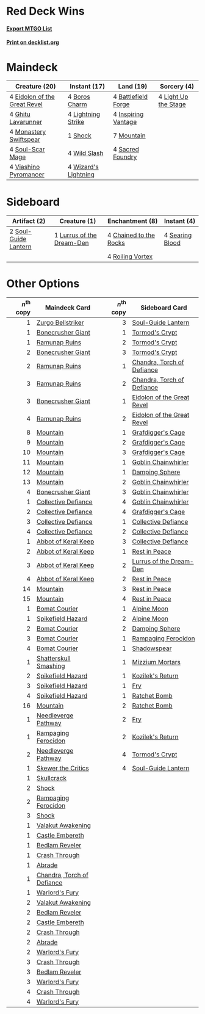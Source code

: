 # Red Deck Wins

#### [Export MTGO List](../collection/Red%20Deck%20Wins/Red%20Deck%20Wins.txt)
#### [Print on decklist.org](http://decklist.org/?deckmain=4%09Battlefield%20Forge%0A4%09Boros%20Charm%0A4%09Eidolon%20of%20the%20Great%20Revel%0A4%09Ghitu%20Lavarunner%0A4%09Inspiring%20Vantage%0A4%09Light%20Up%20the%20Stage%0A4%09Lightning%20Strike%0A4%09Monastery%20Swiftspear%0A7%09Mountain%0A4%09Sacred%20Foundry%0A1%09Shock%0A4%09Soul-Scar%20Mage%0A4%09Viashino%20Pyromancer%0A4%09Wild%20Slash%0A4%09Wizard's%20Lightning&deckside=4%09Chained%20to%20the%20Rocks%0A1%09Lurrus%20of%20the%20Dream-Den%0A4%09Roiling%20Vortex%0A4%09Searing%20Blood%0A2%09Soul-Guide%20Lantern)
# Maindeck

|                                             Creature (20)                                             |                                         Instant (17)                                          |                                          Land (19)                                           |                                          Sorcery (4)                                          |
|-------------------------------------------------------------------------------------------------------|-----------------------------------------------------------------------------------------------|----------------------------------------------------------------------------------------------|-----------------------------------------------------------------------------------------------|
|4 [Eidolon of the Great Revel](http://gatherer.wizards.com/Pages/Card/Details.aspx?multiverseid=442117)|4 [Boros Charm](http://gatherer.wizards.com/Pages/Card/Details.aspx?multiverseid=442188)       |4 [Battlefield Forge](http://gatherer.wizards.com/Pages/Card/Details.aspx?multiverseid=129479)|4 [Light Up the Stage](http://gatherer.wizards.com/Pages/Card/Details.aspx?multiverseid=457251)|
|4 [Ghitu Lavarunner](http://gatherer.wizards.com/Pages/Card/Details.aspx?multiverseid=443015)          |4 [Lightning Strike](http://gatherer.wizards.com/Pages/Card/Details.aspx?multiverseid=383299)  |4 [Inspiring Vantage](http://gatherer.wizards.com/Pages/Card/Details.aspx?multiverseid=417819)|                                                                                               |
|4 [Monastery Swiftspear](http://gatherer.wizards.com/Pages/Card/Details.aspx?multiverseid=438706)      |1 [Shock](http://gatherer.wizards.com/Pages/Card/Details.aspx?multiverseid=129732)             |7 [Mountain](http://gatherer.wizards.com/Pages/Card/Details.aspx?multiverseid=439859)         |                                                                                               |
|4 [Soul-Scar Mage](http://gatherer.wizards.com/Pages/Card/Details.aspx?multiverseid=426850)            |4 [Wild Slash](http://gatherer.wizards.com/Pages/Card/Details.aspx?multiverseid=391959)        |4 [Sacred Foundry](http://gatherer.wizards.com/Pages/Card/Details.aspx?multiverseid=405106)   |                                                                                               |
|4 [Viashino Pyromancer](http://gatherer.wizards.com/Pages/Card/Details.aspx?multiverseid=447302)       |4 [Wizard's Lightning](http://gatherer.wizards.com/Pages/Card/Details.aspx?multiverseid=443040)|                                                                                              |                                                                                               |


# Sideboard

|                                         Artifact (2)                                          |                                            Creature (1)                                            |                                         Enchantment (8)                                         |                                       Instant (4)                                        |
|-----------------------------------------------------------------------------------------------|----------------------------------------------------------------------------------------------------|-------------------------------------------------------------------------------------------------|------------------------------------------------------------------------------------------|
|2 [Soul-Guide Lantern](http://gatherer.wizards.com/Pages/Card/Details.aspx?multiverseid=476488)|1 [Lurrus of the Dream-Den](http://gatherer.wizards.com/Pages/Card/Details.aspx?multiverseid=479746)|4 [Chained to the Rocks](http://gatherer.wizards.com/Pages/Card/Details.aspx?multiverseid=373521)|4 [Searing Blood](http://gatherer.wizards.com/Pages/Card/Details.aspx?multiverseid=378483)|
|                                                                                               |                                                                                                    |4 [Roiling Vortex](http://gatherer.wizards.com/Pages/Card/Details.aspx?multiverseid=491797)      |                                                                                          |


# Other Options

|*n*<sup>th</sup> copy|                                            Maindeck Card                                            |*n*<sup>th</sup> copy|                                           Sideboard Card                                            |
|--------------------:|-----------------------------------------------------------------------------------------------------|--------------------:|-----------------------------------------------------------------------------------------------------|
|                    1|[Zurgo Bellstriker](http://gatherer.wizards.com/Pages/Card/Details.aspx?multiverseid=394748)         |                    3|[Soul-Guide Lantern](http://gatherer.wizards.com/Pages/Card/Details.aspx?multiverseid=476488)        |
|                    1|[Bonecrusher Giant](http://gatherer.wizards.com/Pages/Card/Details.aspx?multiverseid=473077)         |                    1|[Tormod's Crypt](http://gatherer.wizards.com/Pages/Card/Details.aspx?multiverseid=389723)            |
|                    1|[Ramunap Ruins](http://gatherer.wizards.com/Pages/Card/Details.aspx?multiverseid=430870)             |                    2|[Tormod's Crypt](http://gatherer.wizards.com/Pages/Card/Details.aspx?multiverseid=389723)            |
|                    2|[Bonecrusher Giant](http://gatherer.wizards.com/Pages/Card/Details.aspx?multiverseid=473077)         |                    3|[Tormod's Crypt](http://gatherer.wizards.com/Pages/Card/Details.aspx?multiverseid=389723)            |
|                    2|[Ramunap Ruins](http://gatherer.wizards.com/Pages/Card/Details.aspx?multiverseid=430870)             |                    1|[Chandra, Torch of Defiance](http://gatherer.wizards.com/Pages/Card/Details.aspx?multiverseid=417683)|
|                    3|[Ramunap Ruins](http://gatherer.wizards.com/Pages/Card/Details.aspx?multiverseid=430870)             |                    2|[Chandra, Torch of Defiance](http://gatherer.wizards.com/Pages/Card/Details.aspx?multiverseid=417683)|
|                    3|[Bonecrusher Giant](http://gatherer.wizards.com/Pages/Card/Details.aspx?multiverseid=473077)         |                    1|[Eidolon of the Great Revel](http://gatherer.wizards.com/Pages/Card/Details.aspx?multiverseid=442117)|
|                    4|[Ramunap Ruins](http://gatherer.wizards.com/Pages/Card/Details.aspx?multiverseid=430870)             |                    2|[Eidolon of the Great Revel](http://gatherer.wizards.com/Pages/Card/Details.aspx?multiverseid=442117)|
|                    8|[Mountain](http://gatherer.wizards.com/Pages/Card/Details.aspx?multiverseid=439859)                  |                    1|[Grafdigger's Cage](http://gatherer.wizards.com/Pages/Card/Details.aspx?multiverseid=278452)         |
|                    9|[Mountain](http://gatherer.wizards.com/Pages/Card/Details.aspx?multiverseid=439859)                  |                    2|[Grafdigger's Cage](http://gatherer.wizards.com/Pages/Card/Details.aspx?multiverseid=278452)         |
|                   10|[Mountain](http://gatherer.wizards.com/Pages/Card/Details.aspx?multiverseid=439859)                  |                    3|[Grafdigger's Cage](http://gatherer.wizards.com/Pages/Card/Details.aspx?multiverseid=278452)         |
|                   11|[Mountain](http://gatherer.wizards.com/Pages/Card/Details.aspx?multiverseid=439859)                  |                    1|[Goblin Chainwhirler](http://gatherer.wizards.com/Pages/Card/Details.aspx?multiverseid=443017)       |
|                   12|[Mountain](http://gatherer.wizards.com/Pages/Card/Details.aspx?multiverseid=439859)                  |                    1|[Damping Sphere](http://gatherer.wizards.com/Pages/Card/Details.aspx?multiverseid=443101)            |
|                   13|[Mountain](http://gatherer.wizards.com/Pages/Card/Details.aspx?multiverseid=439859)                  |                    2|[Goblin Chainwhirler](http://gatherer.wizards.com/Pages/Card/Details.aspx?multiverseid=443017)       |
|                    4|[Bonecrusher Giant](http://gatherer.wizards.com/Pages/Card/Details.aspx?multiverseid=473077)         |                    3|[Goblin Chainwhirler](http://gatherer.wizards.com/Pages/Card/Details.aspx?multiverseid=443017)       |
|                    1|[Collective Defiance](http://gatherer.wizards.com/Pages/Card/Details.aspx?multiverseid=414420)       |                    4|[Goblin Chainwhirler](http://gatherer.wizards.com/Pages/Card/Details.aspx?multiverseid=443017)       |
|                    2|[Collective Defiance](http://gatherer.wizards.com/Pages/Card/Details.aspx?multiverseid=414420)       |                    4|[Grafdigger's Cage](http://gatherer.wizards.com/Pages/Card/Details.aspx?multiverseid=278452)         |
|                    3|[Collective Defiance](http://gatherer.wizards.com/Pages/Card/Details.aspx?multiverseid=414420)       |                    1|[Collective Defiance](http://gatherer.wizards.com/Pages/Card/Details.aspx?multiverseid=414420)       |
|                    4|[Collective Defiance](http://gatherer.wizards.com/Pages/Card/Details.aspx?multiverseid=414420)       |                    2|[Collective Defiance](http://gatherer.wizards.com/Pages/Card/Details.aspx?multiverseid=414420)       |
|                    1|[Abbot of Keral Keep](http://gatherer.wizards.com/Pages/Card/Details.aspx?multiverseid=398411)       |                    3|[Collective Defiance](http://gatherer.wizards.com/Pages/Card/Details.aspx?multiverseid=414420)       |
|                    2|[Abbot of Keral Keep](http://gatherer.wizards.com/Pages/Card/Details.aspx?multiverseid=398411)       |                    1|[Rest in Peace](http://gatherer.wizards.com/Pages/Card/Details.aspx?multiverseid=442021)             |
|                    3|[Abbot of Keral Keep](http://gatherer.wizards.com/Pages/Card/Details.aspx?multiverseid=398411)       |                    2|[Lurrus of the Dream-Den](http://gatherer.wizards.com/Pages/Card/Details.aspx?multiverseid=479746)   |
|                    4|[Abbot of Keral Keep](http://gatherer.wizards.com/Pages/Card/Details.aspx?multiverseid=398411)       |                    2|[Rest in Peace](http://gatherer.wizards.com/Pages/Card/Details.aspx?multiverseid=442021)             |
|                   14|[Mountain](http://gatherer.wizards.com/Pages/Card/Details.aspx?multiverseid=439859)                  |                    3|[Rest in Peace](http://gatherer.wizards.com/Pages/Card/Details.aspx?multiverseid=442021)             |
|                   15|[Mountain](http://gatherer.wizards.com/Pages/Card/Details.aspx?multiverseid=439859)                  |                    4|[Rest in Peace](http://gatherer.wizards.com/Pages/Card/Details.aspx?multiverseid=442021)             |
|                    1|[Bomat Courier](http://gatherer.wizards.com/Pages/Card/Details.aspx?multiverseid=417772)             |                    1|[Alpine Moon](http://gatherer.wizards.com/Pages/Card/Details.aspx?multiverseid=447264)               |
|                    1|[Spikefield Hazard](http://gatherer.wizards.com/Pages/Card/Details.aspx?multiverseid=491809)         |                    2|[Alpine Moon](http://gatherer.wizards.com/Pages/Card/Details.aspx?multiverseid=447264)               |
|                    2|[Bomat Courier](http://gatherer.wizards.com/Pages/Card/Details.aspx?multiverseid=417772)             |                    2|[Damping Sphere](http://gatherer.wizards.com/Pages/Card/Details.aspx?multiverseid=443101)            |
|                    3|[Bomat Courier](http://gatherer.wizards.com/Pages/Card/Details.aspx?multiverseid=417772)             |                    1|[Rampaging Ferocidon](http://gatherer.wizards.com/Pages/Card/Details.aspx?multiverseid=435308)       |
|                    4|[Bomat Courier](http://gatherer.wizards.com/Pages/Card/Details.aspx?multiverseid=417772)             |                    1|[Shadowspear](http://gatherer.wizards.com/Pages/Card/Details.aspx?multiverseid=476487)               |
|                    1|[Shatterskull Smashing](http://gatherer.wizards.com/Pages/Card/Details.aspx?multiverseid=491802)     |                    1|[Mizzium Mortars](http://gatherer.wizards.com/Pages/Card/Details.aspx?multiverseid=405302)           |
|                    2|[Spikefield Hazard](http://gatherer.wizards.com/Pages/Card/Details.aspx?multiverseid=491809)         |                    1|[Kozilek's Return](http://gatherer.wizards.com/Pages/Card/Details.aspx?multiverseid=407608)          |
|                    3|[Spikefield Hazard](http://gatherer.wizards.com/Pages/Card/Details.aspx?multiverseid=491809)         |                    1|[Fry](http://gatherer.wizards.com/Pages/Card/Details.aspx?multiverseid=466894)                       |
|                    4|[Spikefield Hazard](http://gatherer.wizards.com/Pages/Card/Details.aspx?multiverseid=491809)         |                    1|[Ratchet Bomb](http://gatherer.wizards.com/Pages/Card/Details.aspx?multiverseid=370623)              |
|                   16|[Mountain](http://gatherer.wizards.com/Pages/Card/Details.aspx?multiverseid=439859)                  |                    2|[Ratchet Bomb](http://gatherer.wizards.com/Pages/Card/Details.aspx?multiverseid=370623)              |
|                    1|[Needleverge Pathway](http://gatherer.wizards.com/Pages/Card/Details.aspx?multiverseid=491918)       |                    2|[Fry](http://gatherer.wizards.com/Pages/Card/Details.aspx?multiverseid=466894)                       |
|                    1|[Rampaging Ferocidon](http://gatherer.wizards.com/Pages/Card/Details.aspx?multiverseid=435308)       |                    2|[Kozilek's Return](http://gatherer.wizards.com/Pages/Card/Details.aspx?multiverseid=407608)          |
|                    2|[Needleverge Pathway](http://gatherer.wizards.com/Pages/Card/Details.aspx?multiverseid=491918)       |                    4|[Tormod's Crypt](http://gatherer.wizards.com/Pages/Card/Details.aspx?multiverseid=389723)            |
|                    1|[Skewer the Critics](http://gatherer.wizards.com/Pages/Card/Details.aspx?multiverseid=457259)        |                    4|[Soul-Guide Lantern](http://gatherer.wizards.com/Pages/Card/Details.aspx?multiverseid=476488)        |
|                    1|[Skullcrack](http://gatherer.wizards.com/Pages/Card/Details.aspx?multiverseid=366238)                |                     |                                                                                                     |
|                    2|[Shock](http://gatherer.wizards.com/Pages/Card/Details.aspx?multiverseid=129732)                     |                     |                                                                                                     |
|                    2|[Rampaging Ferocidon](http://gatherer.wizards.com/Pages/Card/Details.aspx?multiverseid=435308)       |                     |                                                                                                     |
|                    3|[Shock](http://gatherer.wizards.com/Pages/Card/Details.aspx?multiverseid=129732)                     |                     |                                                                                                     |
|                    1|[Valakut Awakening](http://gatherer.wizards.com/Pages/Card/Details.aspx?multiverseid=491818)         |                     |                                                                                                     |
|                    1|[Castle Embereth](http://gatherer.wizards.com/Pages/Card/Details.aspx?multiverseid=473201)           |                     |                                                                                                     |
|                    1|[Bedlam Reveler](http://gatherer.wizards.com/Pages/Card/Details.aspx?multiverseid=414415)            |                     |                                                                                                     |
|                    1|[Crash Through](http://gatherer.wizards.com/Pages/Card/Details.aspx?multiverseid=430777)             |                     |                                                                                                     |
|                    1|[Abrade](http://gatherer.wizards.com/Pages/Card/Details.aspx?multiverseid=430772)                    |                     |                                                                                                     |
|                    1|[Chandra, Torch of Defiance](http://gatherer.wizards.com/Pages/Card/Details.aspx?multiverseid=417683)|                     |                                                                                                     |
|                    1|[Warlord's Fury](http://gatherer.wizards.com/Pages/Card/Details.aspx?multiverseid=443039)            |                     |                                                                                                     |
|                    2|[Valakut Awakening](http://gatherer.wizards.com/Pages/Card/Details.aspx?multiverseid=491818)         |                     |                                                                                                     |
|                    2|[Bedlam Reveler](http://gatherer.wizards.com/Pages/Card/Details.aspx?multiverseid=414415)            |                     |                                                                                                     |
|                    2|[Castle Embereth](http://gatherer.wizards.com/Pages/Card/Details.aspx?multiverseid=473201)           |                     |                                                                                                     |
|                    2|[Crash Through](http://gatherer.wizards.com/Pages/Card/Details.aspx?multiverseid=430777)             |                     |                                                                                                     |
|                    2|[Abrade](http://gatherer.wizards.com/Pages/Card/Details.aspx?multiverseid=430772)                    |                     |                                                                                                     |
|                    2|[Warlord's Fury](http://gatherer.wizards.com/Pages/Card/Details.aspx?multiverseid=443039)            |                     |                                                                                                     |
|                    3|[Crash Through](http://gatherer.wizards.com/Pages/Card/Details.aspx?multiverseid=430777)             |                     |                                                                                                     |
|                    3|[Bedlam Reveler](http://gatherer.wizards.com/Pages/Card/Details.aspx?multiverseid=414415)            |                     |                                                                                                     |
|                    3|[Warlord's Fury](http://gatherer.wizards.com/Pages/Card/Details.aspx?multiverseid=443039)            |                     |                                                                                                     |
|                    4|[Crash Through](http://gatherer.wizards.com/Pages/Card/Details.aspx?multiverseid=430777)             |                     |                                                                                                     |
|                    4|[Warlord's Fury](http://gatherer.wizards.com/Pages/Card/Details.aspx?multiverseid=443039)            |                     |                                                                                                     |

